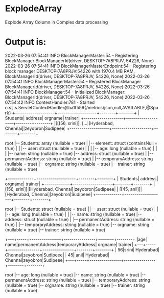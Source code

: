 # ExplodeArray
Explode Array Column in Complex data processing


# Output is:
2022-03-26 07:54:41 INFO  BlockManagerMaster:54 - Registering BlockManager BlockManagerId(driver, DESKTOP-7A8PRJV, 54226, None)
2022-03-26 07:54:41 INFO  BlockManagerMasterEndpoint:54 - Registering block manager DESKTOP-7A8PRJV:54226 with 1970.4 MB RAM, BlockManagerId(driver, DESKTOP-7A8PRJV, 54226, None)
2022-03-26 07:54:41 INFO  BlockManagerMaster:54 - Registered BlockManager BlockManagerId(driver, DESKTOP-7A8PRJV, 54226, None)
2022-03-26 07:54:41 INFO  BlockManager:54 - Initialized BlockManager: BlockManagerId(driver, DESKTOP-7A8PRJV, 54226, None)
2022-03-26 07:54:42 INFO  ContextHandler:781 - Started o.s.j.s.ServletContextHandler@ba1f559{/metrics/json,null,AVAILABLE,@Spark}
+--------------------+--------------------+--------+--------+
|            Students|             address| orgname| trainer|
+--------------------+--------------------+--------+--------+
|[[[56, srini]], [...|[Hyderabad, Chennai]|zeyobron|Sudipeee|
+--------------------+--------------------+--------+--------+

root
 |-- Students: array (nullable = true)
 |    |-- element: struct (containsNull = true)
 |    |    |-- user: struct (nullable = true)
 |    |    |    |-- age: long (nullable = true)
 |    |    |    |-- name: string (nullable = true)
 |-- address: struct (nullable = true)
 |    |-- permanentAddress: string (nullable = true)
 |    |-- temporaryAddress: string (nullable = true)
 |-- orgname: string (nullable = true)
 |-- trainer: string (nullable = true)

+-------------+--------------------+--------+--------+
|     Students|             address| orgname| trainer|
+-------------+--------------------+--------+--------+
|[[56, srini]]|[Hyderabad, Chennai]|zeyobron|Sudipeee|
| [[45, anil]]|[Hyderabad, Chennai]|zeyobron|Sudipeee|
+-------------+--------------------+--------+--------+

root
 |-- Students: struct (nullable = true)
 |    |-- user: struct (nullable = true)
 |    |    |-- age: long (nullable = true)
 |    |    |-- name: string (nullable = true)
 |-- address: struct (nullable = true)
 |    |-- permanentAddress: string (nullable = true)
 |    |-- temporaryAddress: string (nullable = true)
 |-- orgname: string (nullable = true)
 |-- trainer: string (nullable = true)

+---+-----+----------------+----------------+--------+--------+
|age| name|permanentAddress|temporaryAddress| orgname| trainer|
+---+-----+----------------+----------------+--------+--------+
| 56|srini|       Hyderabad|         Chennai|zeyobron|Sudipeee|
| 45| anil|       Hyderabad|         Chennai|zeyobron|Sudipeee|
+---+-----+----------------+----------------+--------+--------+

root
 |-- age: long (nullable = true)
 |-- name: string (nullable = true)
 |-- permanentAddress: string (nullable = true)
 |-- temporaryAddress: string (nullable = true)
 |-- orgname: string (nullable = true)
 |-- trainer: string (nullable = true)

